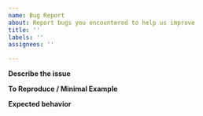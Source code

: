 ```yaml
---
name: Bug Report
about: Report bugs you encountered to help us improve
title: ''
labels: ''
assignees: ''

---
```


**Describe the issue**

**To Reproduce / Minimal Example**

**Expected behavior**
